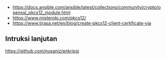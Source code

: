 * https://docs.ansible.com/ansible/latest/collections/community/crypto/openssl_pkcs12_module.html
* https://www.misterpki.com/pkcs12/
* https://www.tirasa.net/en/blog/create-pkcs12-client-certificate-via


## Intruksi lanjutan
https://github.com/nusaniz/enkripsi
